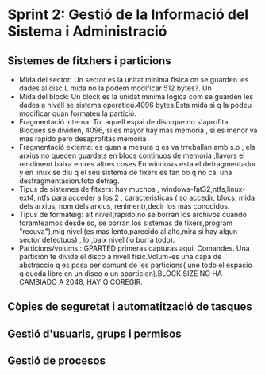 # Sprint 2: Gestió de la Informació del Sistema i Administració
## Sistemes de fitxhers i particions
 - Mida del sector: Un sector es la unitat minima fisica on se guarden les dades al disc.L mida no la podem modificar  512 bytes?. Un
 - Mida del block: Un block es la unidat minima lógica com se guarden les dades a nivell se sistema operatiou.4096 bytes.Esta mida si q la podeu modificar quan formateu la partició.
 - Fragmentació interna: Tot aquell espai de diso que no s'aprofita. Bloques se dividen, 4096, si es mayor hay mas memoria , si es menor va mas rapido pero desaprofitas memoria
 - Fragmentació externa: es quan a mesura q es va trreballan amb s.o , els arxius no queden guardats en blocs continuos de memoria ,llavors el rendiment baixa entres altres coses.En windows esta el defragmentador y en linux se diu q el seu sistema de fixers es tan bo q no cal una desfragmentacion.foto defrag.
 - Tipus de sistemes de fitxers: hay muchos , windows-fat32,ntfs,linux-ext4, ntfs para acceder a los 2 , caracteristicas ( so accedir, blocs, mida dels arxius, nom dels arxius, reniment),decir los mas conocidos.
 - Tipus de formateig: alt nivell(rapido,no se borran los archivos cuando foramteamos desde so, se borran los sistemas de fixers,program "recuva"),mig nivell(es mas lento,parecido al alto,mira si hay algun sector defectuos) , lo ,baix nivell(lo borra todo).  
 - Particions/volums : GPARTED primeras capturas aqui, Comandes. Una partición te divide el disco a nivell fisic.Volum-es una capa de abstraccio q es posa per damunt de les particions( une todo el espacio q queda libre en un disco o un aparticion).BLOCK SIZE NO HA CAMBIADO A 2048, HAY Q COREGIR.

## Còpies de seguretat i automatització de tasques
## Gestió d'usuaris, grups i permisos
## Gestió de procesos
